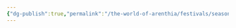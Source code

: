 ```yaml
---
{"dg-publish":true,"permalink":"/the-world-of-arenthia/festivals/seasonal-festivals/festival-of-fall/","tags":["Festivals","Seasons","Fall","Calander"]}
---
```

